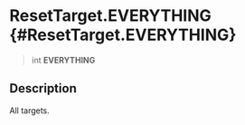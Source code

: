 ResetTarget.EVERYTHING {#ResetTarget.EVERYTHING}
======================

> int **EVERYTHING**

Description
-----------

All targets.
